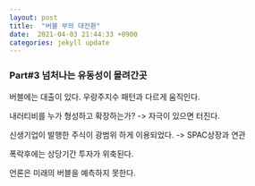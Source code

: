 ```yaml
---
layout: post
title:  "버블 부의 대전환"
date:  2021-04-03 21:44:33 +0900 
categories: jekyll update
---
```


### Part#3 넘처나는 유동성이 몰려간곳

버블에는 대출이 있다. 우랑주지수 패턴과 다르게 움직인다.

내러티비를 누가 형성하고 확장하는가? -> 자극이 있으면 터진다.

신생기업이 발행한 주식이 광범위 하게 이용되었다. -> SPAC상장과 연관

폭락후에는 상당기간 투자가 위축된다.

언론은 미래의 버블을 예측하지 못한다.
